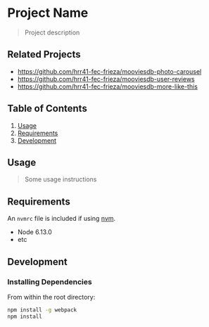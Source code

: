 # Project Name

> Project description

## Related Projects

  - https://github.com/hrr41-fec-frieza/mooviesdb-photo-carousel
  - https://github.com/hrr41-fec-frieza/mooviesdb-user-reviews
  - https://github.com/hrr41-fec-frieza/mooviesdb-more-like-this


## Table of Contents

1. [Usage](#Usage)
1. [Requirements](#requirements)
1. [Development](#development)

## Usage

> Some usage instructions

## Requirements

An `nvmrc` file is included if using [nvm](https://github.com/creationix/nvm).

- Node 6.13.0
- etc

## Development

### Installing Dependencies

From within the root directory:

```sh
npm install -g webpack
npm install
```


